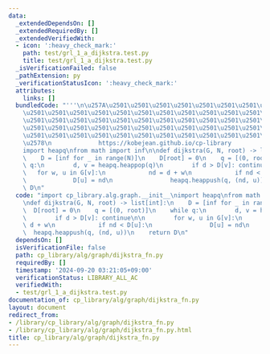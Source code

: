 ```yaml
---
data:
  _extendedDependsOn: []
  _extendedRequiredBy: []
  _extendedVerifiedWith:
  - icon: ':heavy_check_mark:'
    path: test/grl_1_a_dijkstra.test.py
    title: test/grl_1_a_dijkstra.test.py
  _isVerificationFailed: false
  _pathExtension: py
  _verificationStatusIcon: ':heavy_check_mark:'
  attributes:
    links: []
  bundledCode: "'''\n\u257A\u2501\u2501\u2501\u2501\u2501\u2501\u2501\u2501\u2501\u2501\
    \u2501\u2501\u2501\u2501\u2501\u2501\u2501\u2501\u2501\u2501\u2501\u2501\u2501\
    \u2501\u2501\u2501\u2501\u2501\u2501\u2501\u2501\u2501\u2501\u2501\u2501\u2501\
    \u2501\u2501\u2501\u2501\u2501\u2501\u2501\u2501\u2501\u2501\u2501\u2501\u2501\
    \u2501\u2501\u2501\u2501\u2501\u2501\u2501\u2501\u2501\u2501\u2501\u2501\u2501\
    \u2578\n             https://kobejean.github.io/cp-library               \n'''\n\
    import heapq\nfrom math import inf\n\ndef dijkstra(G, N, root) -> list[int]:\n\
    \    D = [inf for _ in range(N)]\n    D[root] = 0\n    q = [(0, root)]\n    while\
    \ q:\n        d, v = heapq.heappop(q)\n        if d > D[v]: continue\n\n     \
    \   for w, u in G[v]:\n            nd = d + w\n            if nd < D[u]:\n   \
    \             D[u] = nd\n                heapq.heappush(q, (nd, u))\n    return\
    \ D\n"
  code: "import cp_library.alg.graph.__init__\nimport heapq\nfrom math import inf\n\
    \ndef dijkstra(G, N, root) -> list[int]:\n    D = [inf for _ in range(N)]\n  \
    \  D[root] = 0\n    q = [(0, root)]\n    while q:\n        d, v = heapq.heappop(q)\n\
    \        if d > D[v]: continue\n\n        for w, u in G[v]:\n            nd =\
    \ d + w\n            if nd < D[u]:\n                D[u] = nd\n              \
    \  heapq.heappush(q, (nd, u))\n    return D\n"
  dependsOn: []
  isVerificationFile: false
  path: cp_library/alg/graph/dijkstra_fn.py
  requiredBy: []
  timestamp: '2024-09-20 03:21:05+09:00'
  verificationStatus: LIBRARY_ALL_AC
  verifiedWith:
  - test/grl_1_a_dijkstra.test.py
documentation_of: cp_library/alg/graph/dijkstra_fn.py
layout: document
redirect_from:
- /library/cp_library/alg/graph/dijkstra_fn.py
- /library/cp_library/alg/graph/dijkstra_fn.py.html
title: cp_library/alg/graph/dijkstra_fn.py
---
```

